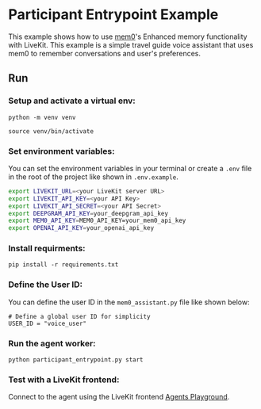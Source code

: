 # Participant Entrypoint Example

This example shows how to use [mem0](https://mem0.ai/)'s Enhanced memory functionality with LiveKit. This example is a simple travel guide voice assistant that uses mem0 to remember conversations and user's preferences.

## Run

### Setup and activate a virtual env:

`python -m venv venv`

`source venv/bin/activate`

### Set environment variables:
You can set the environment variables in your terminal or create a `.env` file in the root of the project like shown in `.env.example`.
```bash
export LIVEKIT_URL=<your LiveKit server URL>
export LIVEKIT_API_KEY=<your API Key>
export LIVEKIT_API_SECRET=<your API Secret>
export DEEPGRAM_API_KEY=your_deepgram_api_key
export MEM0_API_KEY=MEM0_API_KEY=your_mem0_api_key
export OPENAI_API_KEY=your_openai_api_key
```

### Install requirments:
`pip install -r requirements.txt`

### Define the User ID:
You can define the user ID in the `mem0_assistant.py` file like shown below:
```
# Define a global user ID for simplicity
USER_ID = "voice_user"
```

### Run the agent worker:

`python participant_entrypoint.py start`

### Test with a LiveKit frontend:

Connect to the agent using the LiveKit frontend [Agents Playground](https://agents-playground.livekit.io).